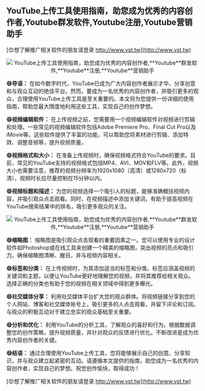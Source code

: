 ## **YouTube上传工具使用指南，助您成为优秀的内容创作者,**Youtube**群发软件,**Youtube**注册,**Youtube**营销助手**

[😍想了解推广相关软件的朋友请登录 http://www.vst.tw](http://www.vst.tw)

 <center><img src="https://vst.tw/MP4/tuiguang/png/0.png" alt="YouTube上传工具使用指南，助您成为优秀的内容创作者,**Youtube**群发软件,**Youtube**注册,**Youtube**营销助手"></center>

**😄导语：**
在如今数字时代，YouTube已成为广大内容创作者展示才华、分享创意和与观众互动的绝佳平台。然而，要成为一名优秀的内容创作者，并吸引更多的观众，合理使用YouTube上传工具是至关重要的。本文将为您提供一份详细的使用指南，帮助您最大限度地利用这些工具，实现自己的创作梦想。

**😄视频编辑软件：**
在上传视频之前，您需要用一个视频编辑软件对视频进行剪辑和处理。一些常见的视频编辑软件包括Adobe Premiere Pro、Final Cut Pro以及iMovie等。这些软件提供了丰富的功能，可以帮助您将素材进行剪辑、添加特效、调整音频等，提升视频质量。

**😄视频格式和大小：**
在准备上传视频时，确保视频格式符合YouTube的要求。目前，常见的YouTube支持的视频格式包括MP4、AVI、MOV和FLV等。此外，视频大小也需要注意，推荐的视频分辨率为1920x1080（高清）或1280x720（标清），视频时长应尽量控制在15分钟以内。

**😄视频标题和描述：**
为您的视频选择一个吸引人的标题，能够准确概括视频内容，并吸引观众点击观看。同时，在视频描述中添加关键词，有助于提高视频在YouTube搜索结果中的排名，吸引更多观众的关注。

 <center><img src="https://vst.tw/MP4/tuiguang/png/6.png" alt="YouTube上传工具使用指南，助您成为优秀的内容创作者,**Youtube**群发软件,**Youtube**注册,**Youtube**营销助手"></center>

**😄缩略图：**
缩略图是吸引观众点击观看的重要因素之一。您可以使用专业的设计软件如Photoshop或在线工具来创建一个精美的缩略图，突出视频的亮点和吸引力。确保缩略图清晰、醒目，并与视频内容相关。

**😄标签和分类：**
在上传视频时，为其添加适当的标签和分类。标签应涵盖视频的关键词和主题，以便让YouTube更好地理解您的视频，并将其推荐给相关观众。选择正确的分类也有助于您的视频在相关领域中得到更多曝光。

**😄社交媒体分享：**
利用社交媒体平台扩大您的观众群体。将视频链接分享到您的个人网站、博客和社交媒体账号上，吸引更多的人点击观看，并留下评论和订阅。与观众的积极互动对于建立忠实的观众基础至关重要。

**😄分析和优化：**
利用YouTube的分析工具，了解观众的喜好和行为。根据数据调整您的创作策略，提升视频质量，并针对观众的反馈进行优化。不断改进是成为优秀内容创作者的关键。

**😄结语：**
通过合理使用YouTube上传工具，您将能够展示自己的创意、分享知识，并与观众建立起紧密的互动。请遵循本文提供的指南，助您成为一名优秀的内容创作者，实现自己的梦想。祝您创作愉快，取得成功！

[😍想了解推广相关软件的朋友请登录 http://www.vst.tw](http://www.vst.tw)




